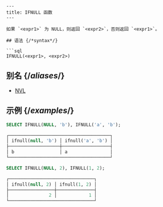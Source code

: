 ```
---
title: IFNULL 函数
---

如果 `<expr1>` 为 NULL，则返回 `<expr2>`，否则返回 `<expr1>`。

## 语法 {/*syntax*/}

```sql
IFNULL(<expr1>, <expr2>)
```

## 别名 {/*aliases*/}

- [NVL](nvl.md)

## 示例 {/*examples*/}

```sql
SELECT IFNULL(NULL, 'b'), IFNULL('a', 'b');

┌──────────────────────────────────────┐
│ ifnull(null, 'b') │ ifnull('a', 'b') │
├───────────────────┼──────────────────┤
│ b                 │ a                │
└──────────────────────────────────────┘

SELECT IFNULL(NULL, 2), IFNULL(1, 2);

┌────────────────────────────────┐
│ ifnull(null, 2) │ ifnull(1, 2) │
├─────────────────┼──────────────┤
│               2 │            1 │
└────────────────────────────────┘
```
```
